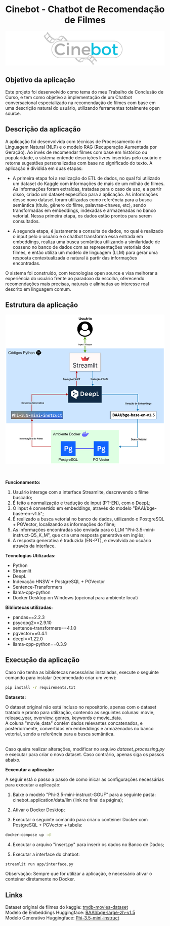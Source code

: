 <h1 align="center"> Cinebot - Chatbot de Recomendação de Filmes </h1> 

![Screenshot](./data/images/Logo.png)

<h2>Objetivo da aplicação</h2>

Este projeto foi desenvolvido como tema do meu Trabalho de Conclusão de Curso, e tem como objetivo a implementação de um Chatbot conversacional especializado na recomendação de filmes com base em uma descrição natural do usuário, utilizando ferramentas totalmente open source. 

<h2>Descrição da aplicação</h2>

A aplicação foi desenvolvida com técnicas de Processamento de Linguagem Natural (NLP) e o modelo RAG (Recuperação Aumentada por Geração). Ao invés de recomendar filmes com base em histórico ou popularidade, o sistema entende descrições livres inseridas pelo usuário e retorna sugestões personalizadas com base no significado do texto. A aplicação é dividida em duas etapas:

* A primeira etapa foi a realização do ETL de dados, no qual foi utilizado um dataset do Kaggle com informações de mais de um milhão de filmes. As informações foram extraídas, tratadas para o caso de uso, e a partir disso, criado um dataset específico para a aplicação. As informações desse novo dataset foram utilizadas como referência para a busca semântica (título, gênero do filme, palavras-chaves, etc), sendo transformadas em embeddings, indexadas e armazenadas no banco vetorial. Nessa primeira etapa, os dados estão prontos para serem consultados.

* A segunda etapa, é justamente a consulta de dados, no qual é realizado o input pelo o usuário e o chatbot transforma essa entrada em embeddings, realiza uma busca semântica utilizando a similaridade de cosseno no banco de dados com as representações vetoriais dos filmes, e então utiliza um modelo de linguagem (LLM) para gerar uma resposta contextualizada e natural à partir das informações encontradas.

O sistema foi construído, com tecnologias open source e visa melhorar a experiência do usuário frente ao paradoxo da escolha, oferecendo recomendações mais precisas, naturais e alinhadas ao interesse real descrito em linguagem comum.

<h2>Estrutura da aplicação</h2>

<p align="center">
  <img src="./data/images/Arquitetura.png" alt="Tela Inicial" width="700"/>
</p><br>

**Funcionamento:** 

1. Usuário interage com a interface Streamlite, descrevendo o filme buscado;
2. É feito a normalização e tradução de input (PT-EN), com o DeepL;
3. O input é convertido em embeddings, através do modelo "BAAI/bge-base-en-v1.5";
4. É realizado a busca vetorial no banco de dados, utilizando o PostgreSQL + PGVector, localizando as informações do filme;
5. As informações encontradas são enviada para o LLM "Phi-3.5-mini-instruct-Q5_K_M", que cria uma resposta generativa em inglês;
6. A resposta generativa é traduzida (EN-PT), e devolvida ao usuário através da interface.

**Tecnologias Utilizadas:**

- Python
- Streamlit
- DeepL 
- Indexação HNSW + PostgreSQL + PGVector
- Sentence-Transformers
- llama-cpp-python
- Docker Desktop on Windows (opcional para ambiente local)

**Bibliotecas utilizadas:**

- pandas==2.2.3
- psycopg2==2.9.10
- sentence-transformers==4.1.0
- pgvector==0.4.1
- deepl==1.22.0
- llama-cpp-python==0.3.9

<h2>Execução da aplicação</h2>

Caso não tenha as bibliotecas necessárias instaladas, execute o seguinte comando para instalar (recomendado criar um venv):

```bash
pip install -r requirements.txt
```

**Datasets:**

O dataset original não está incluso no repositório, apenas com o dataset tratado e pronto para utilização, contendo as seguintes colunas: movie, release_year, overview, genres, keywords e movie_data.<br> 
A coluna "movie_data" contém dados relevantes concatenados, e posteriormente, convertidos em embeddings e armazenados no banco vetorial, sendo a referência para a busca semântica.<br><br>

Caso queira realizar alterações, modificar no arquivo *dataset_processing.py* e executar para criar o novo dataset. Caso contrário, apenas siga os passos abaixo.

**Eexecutar a aplicação:**

A seguir está o passo a passo de como inicar as configurações necessárias para executar a aplicação:

1. Baixe o modelo "Phi-3.5-mini-instruct-GGUF" para a seguinte pasta: cinebot_application/data/llm (link no final da página);

2. Ativar o Docker Desktop;

3. Executar o seguinte comando para criar o conteiner Docker com PostgreSQL + PGVector + tabela:

```bash
docker-compose up -d
```

4. Executar o arquivo "insert.py" para inserir os dados no Banco de Dados;

5. Executar a interface do chatbot:

```bash
streamlit run app/interface.py
```

Observação: Sempre que for utilizar a aplicação, é necessário ativar o conteiner diretamente no Docker.
  
<h2>Links</h2>

Dataset original de filmes do kaggle: [tmdb-movies-dataset](https://www.kaggle.com/datasets/asaniczka/tmdb-movies-dataset-2023-930k-movies)<br>
Modelo de Embeddings Huggingface: [BAAI/bge-large-zh-v1.5](https://huggingface.co/BAAI/bge-base-en-v1.5#using-sentence-transformers)<br>
Modelo Generativo Huggingface: [Phi-3.5-mini-instruct](https://huggingface.co/bartowski/Phi-3.5-mini-instruct-GGUF/blob/main/Phi-3.5-mini-instruct-Q5_K_M.gguf)
